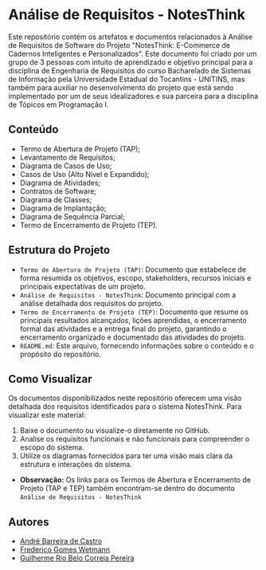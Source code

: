 # Análise de Requisitos - NotesThink

Este repositório contém os artefatos e documentos relacionados à Análise de Requisitos de Software do Projeto "NotesThink: E-Commerce de Cadernos Inteligentes e Personalizados". Este documento foi criado por um grupo de 3 pessoas com intuito de aprendizado e objetivo principal para a disciplina de Engenharia de Requisitos do curso Bacharelado de Sistemas de Informação pela Universidade Estadual do Tocantins - UNITINS, mas também para auxiliar no desenvolvimento do projeto que está sendo implementado por um de seus idealizadores e sua parceira para a disciplina de Tópicos em Programação I.

## Conteúdo

- Termo de Abertura de Projeto (TAP);
- Levantamento de Requisitos;
- Diagrama de Casos de Uso;
- Casos de Uso (Alto Nível e Expandido);
- Diagrama de Atividades;
- Contratos de Software;
- Diagrama de Classes;
- Diagrama de Implantação;
- Diagrama de Sequência Parcial;
- Termo de Encerramento de Projeto (TEP).

## Estrutura do Projeto

- `Termo de Abertura de Projeto (TAP)`: Documento que estabelece de forma resumida os objetivos, escopo, stakeholders, recursos iniciais e principais expectativas de um projeto.
- `Análise de Requisitos - NotesThink`: Documento principal com a análise detalhada dos requisitos do projeto.
- `Termo de Encerramento de Projeto (TEP)`:  Documento que resume os principais resultados alcançados, lições aprendidas, o encerramento formal das atividades e a entrega final do projeto, garantindo o encerramento organizado e documentado das atividades do projeto.
- `README.md`: Este arquivo, fornecendo informações sobre o conteúdo e o propósito do repositório.

## Como Visualizar

Os documentos disponibilizados neste repositório oferecem uma visão detalhada dos requisitos identificados para o sistema NotesThink. Para visualizar este material:

1. Baixe o documento ou visualize-o diretamente no GitHub.
2. Analise os requisitos funcionais e não funcionais para compreender o escopo do sistema.
3. Utilize os diagramas fornecidos para ter uma visão mais clara da estrutura e interações do sistema.

- **Observação:**  Os links para os Termos de Abertura e Encerramento de Projeto (TAP e TEP) também encontram-se dentro do documento `Análise de Requisitos - NotesThink`

## Autores

- [André Barreira de Castro](https://github.com/ghoul678)
- [Frederico Gomes Wetmann](https://github.com/10846-8)
- [Guilherme Rio Belo Correia Pereira](https://github.com/GuilhermeRioBel02)
